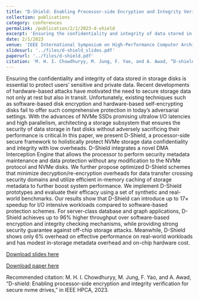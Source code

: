 ```yaml
---
title: "D-Shield: Enabling Processor-side Encryption and Integrity Verification for Secure NVMe Drives"
collection: publications
category: conferences
permalink: /publication/2/1/2023-d-shield
excerpt: 'Ensuring the confidentiality and integrity of data stored in storage disks is essential to protect users’ sensitive and private data. Recent developments of hardware-based attacks have motivated the need to secure storage data not only at rest but also in transit. Unfortunately, existing techniques such as software-based disk encryption and hardware-based self-encrypting disks fail to offer such comprehensive protection in today’s adversarial settings. With the advances of NVMe SSDs promising ultralow I/O latencies and high parallelism, architecting a storage subsystem that ensures the security of data storage in fast disks without adversely sacrificing their performance is critical.In this paper, we present D-Shield, a processor-side secure framework to holistically protect NVMe storage data confidentiality and integrity with low overheads. D-Shield integrates a novel DMA Interception Engine that allows the processor to perform security metadata maintenance and data protection without any modification to the NVMe protocol and NVMe disks. We further propose optimized D-Shield schemes that minimize decryption/re-encryption overheads for data transfer crossing security domains and utilize efficient in-memory caching of storage metadata to further boost system performance. We implement D-Shield prototypes and evaluate their efficacy using a set of synthetic and real-world benchmarks. Our results show that D-Shield can introduce up to 17× speedup for I/O intensive workloads compared to software-based protection schemes. For server-class database and graph applications, D-Shield achieves up to 96% higher throughput over software-based encryption and integrity checking mechanisms, while providing strong security guarantee against off-chip storage attacks. Meanwhile, D-Shield shows only 6% overhead on effective performance on real-world workloads and has modest in-storage metadata overhead and on-chip hardware cost.'
date: 2/1/2023
venue: 'IEEE International Symposium on High-Performance Computer Architecture (HPCA)'
slidesurl: '../files/d-shield_slides.pdf'
paperurl: '../files/d-shield.pdf'
citation: 'M. H. I. Chowdhuryy, M. Jung, F. Yao, and A. Awad, “D-shield: Enabling processor-side encryption and integrity verification for secure nvme drives,” in IEEE HPCA, 2023.'
---
```

Ensuring the confidentiality and integrity of data stored in storage disks is essential to protect users’ sensitive and private data. Recent developments of hardware-based attacks have motivated the need to secure storage data not only at rest but also in transit. Unfortunately, existing techniques such as software-based disk encryption and hardware-based self-encrypting disks fail to offer such comprehensive protection in today’s adversarial settings. With the advances of NVMe SSDs promising ultralow I/O latencies and high parallelism, architecting a storage subsystem that ensures the security of data storage in fast disks without adversely sacrificing their performance is critical.In this paper, we present D-Shield, a processor-side secure framework to holistically protect NVMe storage data confidentiality and integrity with low overheads. D-Shield integrates a novel DMA Interception Engine that allows the processor to perform security metadata maintenance and data protection without any modification to the NVMe protocol and NVMe disks. We further propose optimized D-Shield schemes that minimize decryption/re-encryption overheads for data transfer crossing security domains and utilize efficient in-memory caching of storage metadata to further boost system performance. We implement D-Shield prototypes and evaluate their efficacy using a set of synthetic and real-world benchmarks. Our results show that D-Shield can introduce up to 17× speedup for I/O intensive workloads compared to software-based protection schemes. For server-class database and graph applications, D-Shield achieves up to 96% higher throughput over software-based encryption and integrity checking mechanisms, while providing strong security guarantee against off-chip storage attacks. Meanwhile, D-Shield shows only 6% overhead on effective performance on real-world workloads and has modest in-storage metadata overhead and on-chip hardware cost.

[Download slides here](../files/d-shield_slides.pdf)

[Download paper here](../files/d-shield.pdf)

Recommended citation: M. H. I. Chowdhuryy, M. Jung, F. Yao, and A. Awad, “D-shield: Enabling processor-side encryption and integrity verification for secure nvme drives,” in IEEE HPCA, 2023.